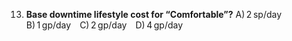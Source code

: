13. **Base downtime lifestyle cost for “Comfortable”?**
    A) 2 sp/day B) 1 gp/day C) 2 gp/day D) 4 gp/day
